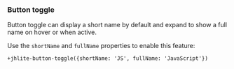 ### Button toggle

Button toggle can display a short name by default and expand to show a full name on hover or when active.

Use the `shortName` and `fullName` properties to enable this feature:

```pug
+jhlite-button-toggle({shortName: 'JS', fullName: 'JavaScript'})
```
